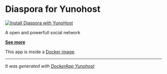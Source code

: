 Diaspora for Yunohost
==========

[![Install Diaspora with YunoHost](https://install-app.yunohost.org/install-with-yunohost.png)](https://install-app.yunohost.org/?app=diasporadocker)

A open and powerfull social network

**[See more](https://diasporafoundation.org/)**

This app is inside a [Docker image](https://hub.docker.com/r/koehn/diaspora/).

-----------------

*It was generated with [DockerApp Yunohost](https://github.com/aymhce/dockerappmodel_ynh/)*
